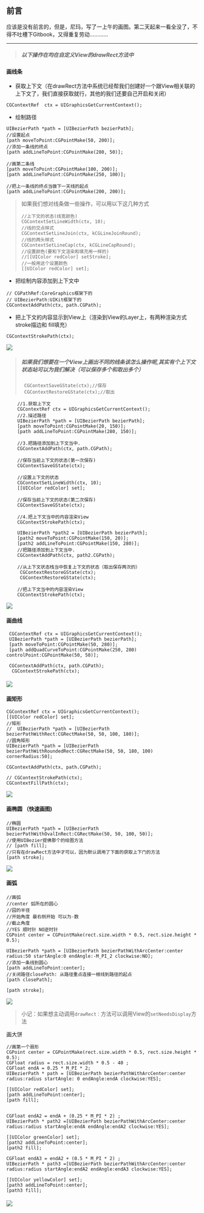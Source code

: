 ## 前言

应该是没有前言的，但是，尼玛，写了一上午的画图。第二天起来一看全没了，不得不吐槽下Gitbook，又得重复劳动…………

---

> ##### 以下操作在均在自定义View的drawRect方法中

#### 画线条

* 获取上下文（在drawRect方法中系统已经帮我们创建好一个跟View相关联的上下文了，我们直接获取就行，其他的我们还要自己开启和关闭）

```
CGContextRef  ctx = UIGraphicsGetCurrentContext();
```

* 绘制路径

```
UIBezierPath *path = [UIBezierPath bezierPath];
//设置起点
[path moveToPoint:CGPointMake(50, 200)];
//添加一条线的终点
[path addLineToPoint:CGPointMake(280, 50)];

//画第二条线
[path moveToPoint:CGPointMake(100, 200)];
[path addLineToPoint:CGPointMake(250, 100)];

//把上一条线的终点当做下一天线的起点
[path addLineToPoint:CGPointMake(200, 200)];
```

> 如果我们想对线条做一些操作，可以用以下这几种方式
>
> ```
> //上下文的状态(线宽颜色)
> CGContextSetLineWidth(ctx, 10);
> //线的交点样式
> CGContextSetLineJoin(ctx, kCGLineJoinRound);
> //线的两头样式
> CGContextSetLineCap(ctx, kCGLineCapRound);
> //设置颜色(要和下文渲染和填充用一样的)
> //[[UIColor redColor] setStroke];
> //一般用这个设置颜色
> [[UIColor redColor] set];
> ```

* 把绘制内容添加到上下文中

```
// CGPathRef:CoreGraphics框架下的
// UIBezierPath:UIKit框架下的
CGContextAddPath(ctx, path.CGPath);
```

* 把上下文的内容显示到View上（渲染到View的Layer上，有两种渲染方式stroke描边和 fill填充）

```
CGContextStrokePath(ctx);
```

![](/assets/Snip20180425_1.png)

> ##### 如果我们想要在一个View上画出不同的线条该怎么操作呢,其实有个上下文状态站可以为我们解决（可以保存多个和取出多个）
>
> ```
>  CGContextSaveGState(ctx);//保存
>  CGContextRestoreGState(ctx);//取出
> ```

```
    //1.获取上下文
    CGContextRef ctx = UIGraphicsGetCurrentContext();
    //2.描述路径
    UIBezierPath *path = [UIBezierPath bezierPath];
    [path moveToPoint:CGPointMake(20, 150)];
    [path addLineToPoint:CGPointMake(280, 150)];

    //3.把路径添加到上下文当中.
    CGContextAddPath(ctx, path.CGPath);

    //保存当前上下文的状态(第一次保存)
    CGContextSaveGState(ctx);

    //设置上下文的状态
    CGContextSetLineWidth(ctx, 10);
    [[UIColor redColor] set];

    //保存当前上下文的状态(第二次保存)
    CGContextSaveGState(ctx);

    //4.把上下文当中的内容渲染View
    CGContextStrokePath(ctx);

    UIBezierPath *path2 = [UIBezierPath bezierPath];
    [path2 moveToPoint:CGPointMake(150, 20)];
    [path2 addLineToPoint:CGPointMake(150, 280)];
    //把路径添加到上下文当中.
    CGContextAddPath(ctx, path2.CGPath);

    //从上下文状态栈当中恢复上下文的状态（取出保存两次的）
     CGContextRestoreGState(ctx);
     CGContextRestoreGState(ctx);

    //把上下文当中的内容渲染View
    CGContextStrokePath(ctx);
```

![](/assets/Snip20180426_12.png)

#### 画曲线

```
 CGContextRef ctx = UIGraphicsGetCurrentContext();
 UIBezierPath *path = [UIBezierPath bezierPath];
 [path moveToPoint:CGPointMake(50, 280)];
 [path addQuadCurveToPoint:CGPointMake(250, 280) controlPoint:CGPointMake(50, 50)];

 CGContextAddPath(ctx, path.CGPath);
  CGContextStrokePath(ctx);
```

#### ![](/assets/Snip20180425_4.png)

#### 画矩形

```
CGContextRef ctx = UIGraphicsGetCurrentContext();
[[UIColor redColor] set];
//矩形
//  UIBezierPath *path = [UIBezierPath bezierPathWithRect:CGRectMake(50, 50, 100, 180)];
//圆角矩形
UIBezierPath *path = [UIBezierPath bezierPathWithRoundedRect:CGRectMake(50, 50, 180, 100) cornerRadius:50];

CGContextAddPath(ctx, path.CGPath);

// CGContextStrokePath(ctx);
CGContextFillPath(ctx);
```

![](/assets/Snip20180425_3.png)

#### 画椭圆  （快速画图\)

```
//椭圆
UIBezierPath *path = [UIBezierPath bezierPathWithOvalInRect:CGRectMake(50, 50, 100, 50)];
//使用UIBezier提佛那个的绘图方法
// [path fill];
//只有在drawRect方法中才可以，因为默认调用了下面的获取上下门的方法
[path stroke];
```

![](/assets/Snip20180425_5.png)

#### 画弧

```
//画弧
//center 弧所在的圆心
//园的半径
//开始角度 最右侧开始 可以为-数
//截止角度
//YES 顺时针 NO逆时针
CGPoint center = CGPointMake(rect.size.width * 0.5, rect.size.height * 0.5);

UIBezierPath *path = [UIBezierPath bezierPathWithArcCenter:center radius:50 startAngle:0 endAngle:-M_PI_2 clockwise:NO];
//添加一条线到圆心
[path addLineToPoint:center];
//关闭路径closePath: 从路径重点连接一根线到路径的起点
[path closePath];

[path stroke];
```

![](/assets/Snip20180425_9.png)

> 小记：如果想主动调用`drawRect：`方法可以调用View的`setNeedsDisplay`方法

画大饼

```
//画第一个扇形
CGPoint center = CGPointMake(rect.size.width * 0.5, rect.size.height * 0.5);
CGFloat radius = rect.size.width * 0.5 - 40 ;
CGFloat endA = 0.25 * M_PI * 2;
UIBezierPath * path = [UIBezierPath bezierPathWithArcCenter:center radius:radius startAngle: 0 endAngle:endA clockwise:YES];

[[UIColor redColor] set];
[path addLineToPoint:center];
[path fill];


CGFloat endA2 = endA + (0.25 * M_PI * 2) ;
UIBezierPath * path2 =[UIBezierPath bezierPathWithArcCenter:center radius:radius startAngle:endA endAngle:endA2 clockwise:YES];

[[UIColor greenColor] set];
[path2 addLineToPoint:center];
[path2 fill];

CGFloat endA3 = endA2 + (0.5 * M_PI * 2) ;
UIBezierPath * path3 =[UIBezierPath bezierPathWithArcCenter:center radius:radius startAngle:endA2 endAngle:endA3 clockwise:YES];

[[UIColor yellowColor] set];
[path3 addLineToPoint:center];
[path3 fill];
```

##### ![](/assets/Snip20180426_10.png)



